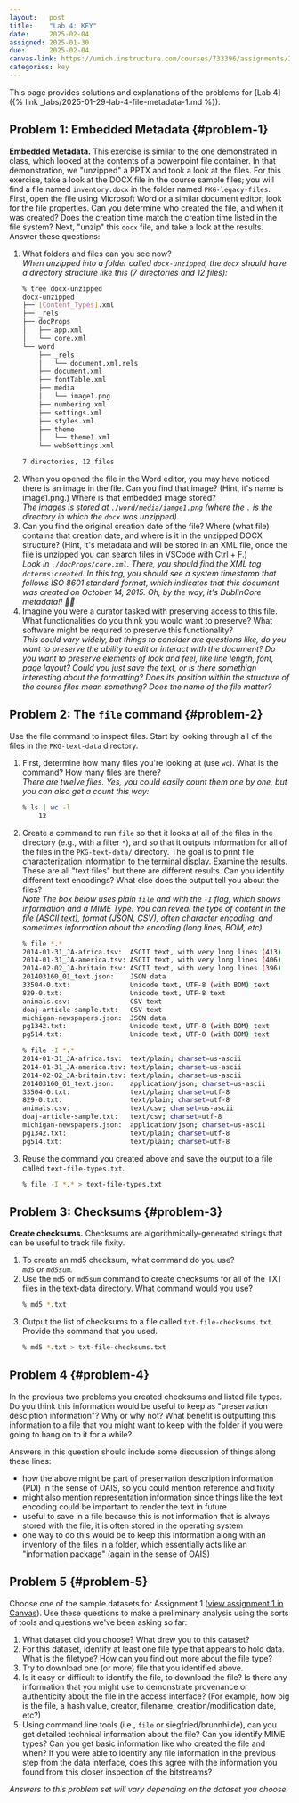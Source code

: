 ```yaml
---
layout:   post
title:    "Lab 4: KEY"
date:     2025-02-04
assigned: 2025-01-30
due:      2025-02-04
canvas-link: https://umich.instructure.com/courses/733396/assignments/2649541
categories: key
---
```


This page provides solutions and explanations of the problems for [Lab 4]({% link _labs/2025-01-29-lab-4-file-metadata-1.md %}).

## Problem 1: Embedded Metadata {#problem-1}

**Embedded Metadata.** This exercise is similar to the one demonstrated in class, which looked at the contents of a powerpoint file container. In that demonstration, we "unzipped" a PPTX and took a look at the files. For this exercise, take a look at the DOCX file in the course sample files; you will find a file named `inventory.docx` in the folder named `PKG-legacy-files`. First, open the file using Microsoft Word or a similar document editor; look for the file properties. Can you determine who created the file, and when it was created? Does the creation time match the creation time listed in the file system? Next, "unzip" this `docx` file, and take a look at the results. Answer these questions:

1. What folders and files can you see now?  
_When unzipped into a folder called `docx-unzipped`, the `docx` should have a directory structure like this (7 directories and 12 files):_ 
    ```bash
    % tree docx-unzipped 
    docx-unzipped
    ├── [Content_Types].xml
    ├── _rels
    ├── docProps
    │   ├── app.xml
    │   └── core.xml
    └── word
        ├── _rels
        │   └── document.xml.rels
        ├── document.xml
        ├── fontTable.xml
        ├── media
        │   └── image1.png
        ├── numbering.xml
        ├── settings.xml
        ├── styles.xml
        ├── theme
        │   └── theme1.xml
        └── webSettings.xml

    7 directories, 12 files
    ```
2. When you opened the file in the Word editor, you may have noticed there is an image in the file. Can you find that image? (Hint, it's name is image1.png.) Where is that embedded image stored?  
_The images is stored at `./word/media/iamge1.png` (where the `.` is the directory in which the `docx` was unzipped)._  
3. Can you find the original creation date of the file? Where (what file) contains that creation date, and where is it in the unzipped DOCX structure? (Hint, it's metadata and will be stored in an XML file, once the file is unzipped you can search files in VSCode with Ctrl + F.)  
_Look in `./docProps/core.xml`. There, you should find the XML tag `dcterms:created`. In this tag, you should see a system timestamp that follows ISO 8601 standard format, which indicates that this document was created on October 14, 2015. Oh, by the way, it's DublinCore metadata!! 🎉🎉_
4. Imagine you were a curator tasked with preserving access to this file. What functionalities do you think you would want to preserve? What software might be required to preserve this functionality?  
_This could vary widely, but things to consider are questions like, do you want to preserve the ability to edit or interact with the document? Do you want to preserve elements of look and feel, like line length, font, page layout? Could you just save the text, or is there somethign interesting about the formatting? Does its position within the structure of the course files mean something? Does the name of the file matter?_

## Problem 2: The `file` command {#problem-2}

Use the file command to inspect files. Start by looking through all of the files in the `PKG-text-data` directory.

1. First, determine how many files you're looking at (use `wc`). What is the command? How many files are there?  
_There are twelve files. Yes, you could easily count them one by one, but you can also get a count this way:_
    ```bash
    % ls | wc -l
        12
    ```
2. Create a command to run `file` so that it looks at all of the files in the directory (e.g., with a filter `*`), and so that it outputs information for all of the files in the `PKG-text-data/` directory. The goal is to print file characterization information to the terminal display. Examine the results. These are all "text files" but there are different results. Can you identify different text encodings? What else does the output tell you about the files?  
_Note The box below uses plain `file` and with the `-I` flag, which shows information and a MIME Type. You can reveal the type of content in the file (ASCII text), format (JSON, CSV), often character encoding, and sometimes information about the encoding (long lines, BOM, etc)._
    ```bash
    % file *.*
    2014-01-31_JA-africa.tsv:  ASCII text, with very long lines (413)
    2014-01-31_JA-america.tsv: ASCII text, with very long lines (406)
    2014-02-02_JA-britain.tsv: ASCII text, with very long lines (396)
    201403160_01_text.json:    JSON data
    33504-0.txt:               Unicode text, UTF-8 (with BOM) text
    829-0.txt:                 Unicode text, UTF-8 text
    animals.csv:               CSV text
    doaj-article-sample.txt:   CSV text
    michigan-newspapers.json:  JSON data
    pg1342.txt:                Unicode text, UTF-8 (with BOM) text
    pg514.txt:                 Unicode text, UTF-8 (with BOM) text

    % file -I *.*
    2014-01-31_JA-africa.tsv:  text/plain; charset=us-ascii
    2014-01-31_JA-america.tsv: text/plain; charset=us-ascii
    2014-02-02_JA-britain.tsv: text/plain; charset=us-ascii
    201403160_01_text.json:    application/json; charset=us-ascii
    33504-0.txt:               text/plain; charset=utf-8
    829-0.txt:                 text/plain; charset=utf-8
    animals.csv:               text/csv; charset=us-ascii
    doaj-article-sample.txt:   text/csv; charset=utf-8
    michigan-newspapers.json:  application/json; charset=us-ascii
    pg1342.txt:                text/plain; charset=utf-8
    pg514.txt:                 text/plain; charset=utf-8
    ```
3. Reuse the command you created above and save the output to a file called `text-file-types.txt`.
    ```bash
    % file -I *.* > text-file-types.txt
    ```

## Problem 3: Checksums {#problem-3}

**Create checksums.** Checksums are algorithmically-generated strings that can be useful to track file fixity.

1. To create an md5 checksum, what command do you use?  
_`md5` or `md5sum`._
2. Use the `md5` or `md5sum` command to create checksums for all of the TXT files in the text-data directory. What command would you use?  
    ```bash
    % md5 *.txt
    ```
3. Output the list of checksums to a file called `txt-file-checksums.txt`. Provide the command that you used.
    ```bash
    % md5 *.txt > txt-file-checksums.txt
    ```

## Problem 4 {#problem-4}

In the previous two problems you created checksums and listed file types. Do you think this information would be useful to keep as "preservation desciption information"? Why or why not? What benefit is outputting this information to a file that you might want to keep with the folder if you were going to hang on to it for a while?

Answers in this question should include some discussion of things along these lines:

- how the above might be part of preservation description information (PDI) in the sense of OAIS, so you could mention reference and fixity
- might also mention representation information since things like the text encoding could be important to render the text in future
- useful to save in a file because this is not information that is always stored with the file, it is often stored in the operating system
- one way to do this would be to keep this information along with an inventory of the files in a folder, which essentially acts like an "information package" (again in the sense of OAIS)

## Problem 5 {#problem-5}

Choose one of the sample datasets for Assignment 1 ([view assignment 1 in Canvas](https://umich.instructure.com/courses/733396/assignments/2649533)). Use these questions to make a preliminary analysis using the sorts of tools and questions we've been asking so far:

1. What dataset did you choose? What drew you to this dataset?
2. For this dataset, identify at least one file type that appears to hold data. What is the filetype? How can you find out more about the file type?
3. Try to download one (or more) file that you identified above.
4. Is it easy or difficult to identify the file, to download the file? Is there any information that you might use to demonstrate provenance or authenticity about the file in the access interface? (For example, how big is the file, a hash value, creator, filename, creation/modification date, etc?)
5. Using command line tools (i.e., `file` or siegfried/brunnhilde), can you get detailed technical information about the file? Can you identify MIME types? Can you get basic information like who created the file and when? If you were able to identify any file information in the previous step from the data interface, does this agree with the information you found from this closer inspection of the bitstreams?

_Answers to this problem set will vary depending on the dataset you choose._
